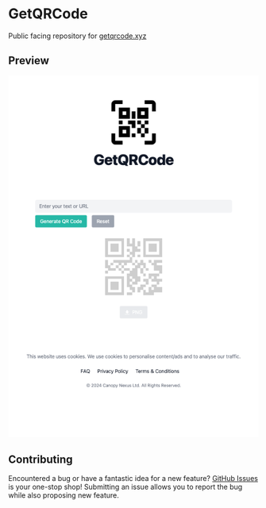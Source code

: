 # GetQRCode

Public facing repository for [getqrcode.xyz](https://getqrcode.xyz)

## Preview

![GetQRCode](/assets/images/Screenshot.png)

## Contributing

Encountered a bug or have a fantastic idea for a new feature? [GitHub Issues](https://github.com/canopynexus/getqrcode/issues) is your one-stop shop! Submitting an issue allows you to report the bug while also proposing new feature.
